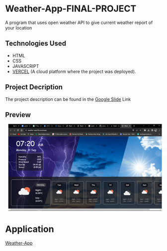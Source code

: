 # Weather-App-FINAL-PROJECT
A program that uses open weather API to give current weather report of your location

## Technologies Used
  - HTML
  - CSS
  - JAVASCRIPT
  - [VERCEL](https://vercel.com/home) (A cloud platform where the project was deployed).

## Project Decription 
The project description can be found in the [Google Slide](https://docs.google.com/presentation/d/1q8tB5VELDQBW-MERjuiheMIqDlZQ8hleAUvDv5GTol4/edit?usp=sharing) Link

## Preview
<div style="display:flex">
     <div style="flex:1;padding-left:10px;">
          <img src="https://github.com/sserunkuumaibrahim/weather-app-final-project/blob/main/images/Screenshot%20(203).png" width="800"/>
     </div>
</div>

# Application 
[Weather-App](https://weather-app256.vercel.app/)
